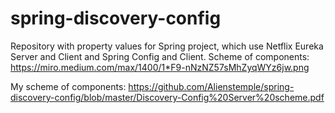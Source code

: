 # spring-discovery-config
Repository with property values for Spring project, which use Netflix Eureka Server and Client and Spring Config and Client. 
Scheme of components:
https://miro.medium.com/max/1400/1*F9-nNzNZ57sMhZyqWYz6jw.png

My scheme of components:
https://github.com/Alienstemple/spring-discovery-config/blob/master/Discovery-Config%20Server%20scheme.pdf
